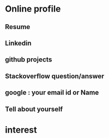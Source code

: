 # Online profile

## Resume 

## Linkedin
## github projects
## Stackoverflow question/answer
## google : your email id or Name
## 

## Tell about yourself
#
# interest 

